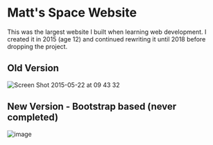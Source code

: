 # Matt's Space Website

This was the largest website I built when learning web development. I created it in 2015 (age 12) and continued rewriting it until 2018 before dropping the project.

## Old Version
![Screen Shot 2015-05-22 at 09 43 32](https://github.com/MattTheCuber/matts-space-website/assets/32849887/81048bfd-2d00-4ad7-a83a-a45528a5f12f)

## New Version - Bootstrap based (never completed)
![image](https://github.com/MattTheCuber/matts-space-website/assets/32849887/17b9d18e-8d8d-4ddc-9fa0-840e5b57ccff)
